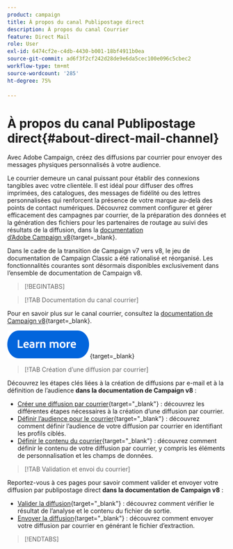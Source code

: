 ```yaml
---
product: campaign
title: À propos du canal Publipostage direct
description: À propos du canal Courrier
feature: Direct Mail
role: User
exl-id: 6474cf2e-c4db-4430-b001-18bf4911b0ea
source-git-commit: ad6f3f2cf242d28de9e6da5cec100e096c5cbec2
workflow-type: tm+mt
source-wordcount: '285'
ht-degree: 75%

---
```



# À propos du canal Publipostage direct{#about-direct-mail-channel}

Avec Adobe Campaign, créez des diffusions par courrier pour envoyer des messages physiques personnalisés à votre audience.

Le courrier demeure un canal puissant pour établir des connexions tangibles avec votre clientèle. Il est idéal pour diffuser des offres imprimées, des catalogues, des messages de fidélité ou des lettres personnalisées qui renforcent la présence de votre marque au-delà des points de contact numériques. Découvrez comment configurer et gérer efficacement des campagnes par courrier, de la préparation des données et la génération des fichiers pour les partenaires de routage au suivi des résultats de la diffusion, dans la [documentation d’Adobe Campaign v8](https://experienceleague.adobe.com/docs/campaign/campaign-v8/send/direct-mail.html?lang=fr){target=_blank}.

Dans le cadre de la transition de Campaign v7 vers v8, le jeu de documentation de Campaign Classic a été rationalisé et réorganisé. Les fonctionnalités courantes sont désormais disponibles exclusivement dans l’ensemble de documentation de Campaign v8.

>[!BEGINTABS]

>[!TAB Documentation du canal courrier]

Pour en savoir plus sur le canal courrier, consultez la [documentation de Campaign v8](https://experienceleague.adobe.com/docs/campaign/campaign-v8/send/direct-mail.html?lang=fr){target=_blank}.


[![Image](../../assets/do-not-localize/learn-more-button.svg)](https://experienceleague.adobe.com/docs/campaign/campaign-v8/send/direct-mail.html?lang=fr){target=_blank}


>[!TAB Création d’une diffusion par courrier]

Découvrez les étapes clés liées à la création de diffusions par e-mail et à la définition de l’audience **dans la documentation de Campaign v8** :

* [Créer une diffusion par courrier](https://experienceleague.adobe.com/docs/campaign/campaign-v8/send/direct-mail.html?lang=fr#creating-a-direct-mail-delivery){target="_blank"} : découvrez les différentes étapes nécessaires à la création d’une diffusion par courrier.
* [Définir l’audience pour le courrier](https://experienceleague.adobe.com/docs/campaign/campaign-v8/send/direct-mail.html?lang=fr#creating-a-direct-mail-delivery#defining-the-direct-mail-audience){target="_blank"} : découvrez comment définir l’audience de votre diffusion par courrier en identifiant les profils ciblés.
* [Définir le contenu du courrier](https://experienceleague.adobe.com/docs/campaign/campaign-v8/send/direct-mail.html?lang=fr#creating-a-direct-mail-delivery#defining-the-direct-mail-content){target="_blank"} : découvrez comment définir le contenu de votre diffusion par courrier, y compris les éléments de personnalisation et les champs de données.

>[!TAB Validation et envoi du courrier]

Reportez-vous à ces pages pour savoir comment valider et envoyer votre diffusion par publipostage direct **dans la documentation de Campaign v8** :

* [Valider la diffusion](https://experienceleague.adobe.com/docs/campaign/campaign-v8/send/direct-mail.html?lang=fr#creating-a-direct-mail-delivery?lang=fr#validating){target="_blank"} : découvrez comment vérifier le résultat de l’analyse et le contenu du fichier de sortie.
* [Envoyer la diffusion](https://experienceleague.adobe.com/docs/campaign/campaign-v8/send/direct-mail.html?lang=fr#creating-a-direct-mail-delivery?lang=fr#start-delivery){target="_blank"} : découvrez comment envoyer votre diffusion par courrier en générant le fichier d’extraction.



>[!ENDTABS]